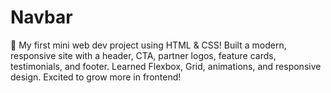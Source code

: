 # Navbar
🚀 My first mini web dev project using HTML &amp; CSS! Built a modern, responsive site with a header, CTA, partner logos, feature cards, testimonials, and footer. Learned Flexbox, Grid, animations, and responsive design. Excited to grow more in frontend! 

